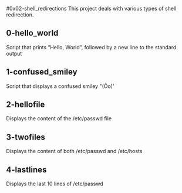 #0x02-shell_redirections
This project deals with various types of shell redirection.

## 0-hello_world
Script that prints “Hello, World”, followed by a new line to the standard output

## 1-confused_smiley
Script that displays a confused smiley "(Ôo)'

## 2-hellofile
Displays the content of the /etc/passwd file

## 3-twofiles
Displays the content of both /etc/passwd and /etc/hosts

## 4-lastlines
Displays the last 10 lines of /etc/passwd
